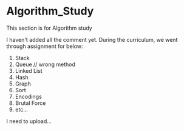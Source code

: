 # Algorithm_Study

This section is for Algorithm study

I haven't added all the comment yet.
During the curriculum, we went through assignment for below:
1. Stack
2. Queue // wrong method
3. Linked List
4. Hash
5. Graph
6. Sort
7. Encodings
8. Brutal Force
9. etc...

I need to upload...
